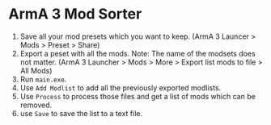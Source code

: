 # ArmA 3 Mod Sorter

1. Save all your mod presets which you want to keep. (ArmA 3 Launcer > Mods > Preset > Share)
3. Export a peset with all the mods. Note: The name of the modsets does not matter. (ArmA 3 Launcher > Mods > More > Export list mods to file > All Mods)
4. Run `main.exe`.
5. Use `Add Modlist` to add all the previously exported modlists.
6. Use `Process` to process those files and get a list of mods which can be removed.
7. use `Save` to save the list to a text file.
